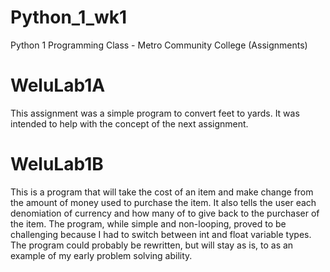 # Python_1_wk1
Python 1 Programming Class - Metro Community College (Assignments)

# WeluLab1A
This assignment was a simple program to convert feet to yards. It was intended to help with the concept of the next assignment.

# WeluLab1B
This is a program that will take the cost of an item and make change from the amount of money used to purchase the item.
It also tells the user each denomiation of currency and how many of to give back to the purchaser of the item.
The program, while simple and non-looping, proved to be challenging because I had to switch between int and float variable types.
The program could probably be rewritten, but will stay as is, to as an example of my early problem solving ability.